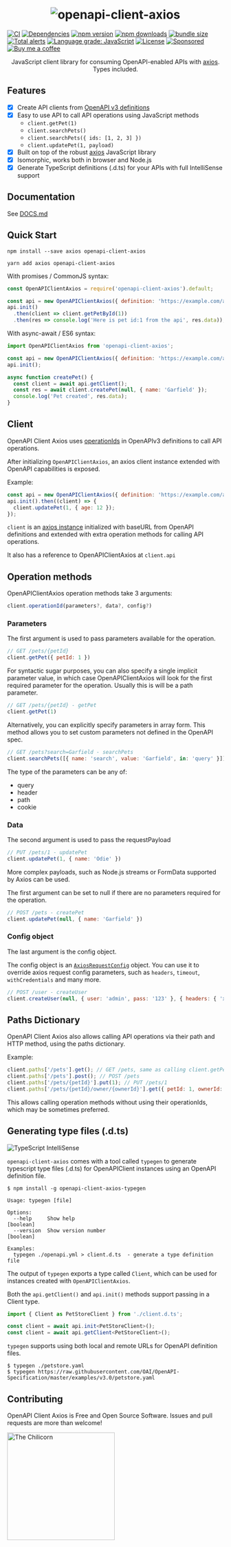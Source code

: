 <h1 align="center"><img alt="openapi-client-axios" src="./header.png" style="max-width:50rem"></h1>

[![CI](https://github.com/anttiviljami/openapi-client-axios/workflows/CI/badge.svg)](https://github.com/anttiviljami/openapi-client-axios/actions?query=workflow%3ACI)
[![Dependencies](https://david-dm.org/anttiviljami/openapi-client-axios.svg)](https://david-dm.org/anttiviljami/openapi-client-axios)
[![npm version](https://img.shields.io/npm/v/openapi-client-axios.svg)](https://www.npmjs.com/package/openapi-client-axios)
[![npm downloads](https://img.shields.io/npm/dw/openapi-client-axios)](https://www.npmjs.com/package/openapi-client-axios)
[![bundle size](https://img.shields.io/bundlephobia/minzip/openapi-client-axios?label=gzip%20bundle)](https://www.npmjs.com/package/openapi-client-axios)
[![Total alerts](https://img.shields.io/lgtm/alerts/g/anttiviljami/openapi-client-axios.svg?logo=lgtm&logoWidth=18)](https://lgtm.com/projects/g/anttiviljami/openapi-client-axios/alerts/)
[![Language grade: JavaScript](https://img.shields.io/lgtm/grade/javascript/g/anttiviljami/openapi-client-axios.svg?logo=lgtm&logoWidth=18)](https://lgtm.com/projects/g/anttiviljami/openapi-client-axios/context:javascript)
[![License](http://img.shields.io/:license-mit-blue.svg)](https://github.com/anttiviljami/openapi-client-axios/blob/master/LICENSE)
[![Sponsored](https://img.shields.io/badge/chilicorn-sponsored-brightgreen.svg?logo=data%3Aimage%2Fpng%3Bbase64%2CiVBORw0KGgoAAAANSUhEUgAAAA4AAAAPCAMAAADjyg5GAAABqlBMVEUAAAAzmTM3pEn%2FSTGhVSY4ZD43STdOXk5lSGAyhz41iz8xkz2HUCWFFhTFFRUzZDvbIB00Zzoyfj9zlHY0ZzmMfY0ydT0zjj92l3qjeR3dNSkoZp4ykEAzjT8ylUBlgj0yiT0ymECkwKjWqAyjuqcghpUykD%2BUQCKoQyAHb%2BgylkAyl0EynkEzmkA0mUA3mj86oUg7oUo8n0k%2FS%2Bw%2Fo0xBnE5BpU9Br0ZKo1ZLmFZOjEhesGljuzllqW50tH14aS14qm17mX9%2Bx4GAgUCEx02JySqOvpSXvI%2BYvp2orqmpzeGrQh%2Bsr6yssa2ttK6v0bKxMBy01bm4zLu5yry7yb29x77BzMPCxsLEzMXFxsXGx8fI3PLJ08vKysrKy8rL2s3MzczOH8LR0dHW19bX19fZ2dna2trc3Nzd3d3d3t3f39%2FgtZTg4ODi4uLj4%2BPlGxLl5eXm5ubnRzPn5%2Bfo6Ojp6enqfmzq6urr6%2Bvt7e3t7u3uDwvugwbu7u7v6Obv8fDz8%2FP09PT2igP29vb4%2BPj6y376%2Bu%2F7%2Bfv9%2Ff39%2Fv3%2BkAH%2FAwf%2FtwD%2F9wCyh1KfAAAAKXRSTlMABQ4VGykqLjVCTVNgdXuHj5Kaq62vt77ExNPX2%2Bju8vX6%2Bvr7%2FP7%2B%2FiiUMfUAAADTSURBVAjXBcFRTsIwHAfgX%2FtvOyjdYDUsRkFjTIwkPvjiOTyX9%2FAIJt7BF570BopEdHOOstHS%2BX0s439RGwnfuB5gSFOZAgDqjQOBivtGkCc7j%2B2e8XNzefWSu%2BsZUD1QfoTq0y6mZsUSvIkRoGYnHu6Yc63pDCjiSNE2kYLdCUAWVmK4zsxzO%2BQQFxNs5b479NHXopkbWX9U3PAwWAVSY%2FpZf1udQ7rfUpQ1CzurDPpwo16Ff2cMWjuFHX9qCV0Y0Ok4Jvh63IABUNnktl%2B6sgP%2BARIxSrT%2FMhLlAAAAAElFTkSuQmCC)](http://spiceprogram.org/oss-sponsorship)
[![Buy me a coffee](https://img.shields.io/badge/donate-buy%20me%20a%20coffee-orange)](https://buymeacoff.ee/anttiviljami)

<p align="center">JavaScript client library for consuming OpenAPI-enabled APIs with <a href="https://github.com/axios/axios" target="_blank">axios</a>. Types included.</p>

## Features

- [x] Create API clients from [OpenAPI v3 definitions](https://github.com/OAI/OpenAPI-Specification)
- [x] Easy to use API to call API operations using JavaScript methods
  - `client.getPet(1)`
  - `client.searchPets()`
  - `client.searchPets({ ids: [1, 2, 3] })`
  - `client.updatePet(1, payload)`
- [x] Built on top of the robust [axios](https://github.com/axios/axios) JavaScript library
- [x] Isomorphic, works both in browser and Node.js
- [x] Generate TypeScript definitions (.d.ts) for your APIs with full IntelliSense support

## Documentation

See [DOCS.md](https://github.com/anttiviljami/openapi-client-axios/blob/master/DOCS.md)

## Quick Start

```
npm install --save axios openapi-client-axios
```

```
yarn add axios openapi-client-axios
```

With promises / CommonJS syntax:

```javascript
const OpenAPIClientAxios = require('openapi-client-axios').default;

const api = new OpenAPIClientAxios({ definition: 'https://example.com/api/openapi.json' });
api.init()
  .then(client => client.getPetById(1))
  .then(res => console.log('Here is pet id:1 from the api', res.data));
```

With async-await / ES6 syntax:

```javascript
import OpenAPIClientAxios from 'openapi-client-axios';

const api = new OpenAPIClientAxios({ definition: 'https://example.com/api/openapi.json' });
api.init();

async function createPet() {
  const client = await api.getClient();
  const res = await client.createPet(null, { name: 'Garfield' });
  console.log('Pet created', res.data);
}
```

## Client

OpenAPI Client Axios uses [operationIds](https://github.com/OAI/OpenAPI-Specification/blob/master/versions/3.0.0.md#operation-object)
in OpenAPIv3 definitions to call API operations.

After initializing `OpenAPIClientAxios`, an axios client instance extended with OpenAPI capabilities is exposed.

Example:
```javascript
const api = new OpenAPIClientAxios({ definition: 'https://example.com/api/openapi.json' });
api.init().then((client) => {
  client.updatePet(1, { age: 12 });
});
```

`client` is an [axios instance](https://github.com/axios/axios#creating-an-instance) initialized with
baseURL from OpenAPI definitions and extended with extra operation methods for calling API operations.

It also has a reference to OpenAPIClientAxios at `client.api`

## Operation methods

OpenAPIClientAxios operation methods take 3 arguments:

```javascript
client.operationId(parameters?, data?, config?)
```

### Parameters

The first argument is used to pass parameters available for the operation.

```javascript
// GET /pets/{petId}
client.getPet({ petId: 1 })
```

For syntactic sugar purposes, you can also specify a single implicit parameter value, in which case OpenAPIClientAxios
will look for the first required parameter for the operation. Usually this is will be a path parameter.

```javascript
// GET /pets/{petId} - getPet
client.getPet(1)
```

Alternatively, you can explicitly specify parameters in array form. This method allows you to set custom parameters not defined
in the OpenAPI spec.

```javascript
// GET /pets?search=Garfield - searchPets
client.searchPets([{ name: 'search', value: 'Garfield', in: 'query' }])
```

The type of the parameters can be any of:
- query
- header
- path
- cookie

### Data

The second argument is used to pass the requestPayload

```javascript
// PUT /pets/1 - updatePet
client.updatePet(1, { name: 'Odie' })
```

More complex payloads, such as Node.js streams or FormData supported by Axios can be used.

The first argument can be set to null if there are no parameters required for the operation.

```javascript
// POST /pets - createPet
client.updatePet(null, { name: 'Garfield' })
```

### Config object

The last argument is the config object.

The config object is an [`AxiosRequestConfig`](https://github.com/axios/axios#request-config) object. You can use it to
override axios request config parameters, such as `headers`, `timeout`, `withCredentials` and many more.

```javascript
// POST /user - createUser
client.createUser(null, { user: 'admin', pass: '123' }, { headers: { 'x-api-key': 'secret' } });
```

## Paths Dictionary

OpenAPI Client Axios also allows calling API operations via their path and HTTP
method, using the paths dictionary.

Example:

```javascript
client.paths['/pets'].get(); // GET /pets, same as calling client.getPets()
client.paths['/pets'].post(); // POST /pets
client.paths['/pets/{petId}'].put(1); // PUT /pets/1
client.paths['/pets/{petId}/owner/{ownerId}'].get({ petId: 1, ownerId: 2 }) ; // GET /pets/1/owner/2
```

This allows calling operation methods without using their operationIds, which
may be sometimes preferred.

## Generating type files (.d.ts)

![TypeScript IntelliSense](typegen/intellisense.gif)

`openapi-client-axios` comes with a tool called `typegen` to generate typescript type files (.d.ts) for
OpenAPIClient instances using an OpenAPI definition file.

```
$ npm install -g openapi-client-axios-typegen
```

```
Usage: typegen [file]

Options:
  --help     Show help                                                 [boolean]
  --version  Show version number                                       [boolean]

Examples:
  typegen ./openapi.yml > client.d.ts  - generate a type definition file
```

The output of `typegen` exports a type called `Client`, which can be used for instances created with `OpenAPIClientAxios`.

Both the `api.getClient()` and `api.init()` methods support passing in a Client type.

```typescript
import { Client as PetStoreClient } from './client.d.ts';

const client = await api.init<PetStoreClient>();
const client = await api.getClient<PetStoreClient>();
```

`typegen` supports using both local and remote URLs for OpenAPI definition files.

```
$ typegen ./petstore.yaml
$ typegen https://raw.githubusercontent.com/OAI/OpenAPI-Specification/master/examples/v3.0/petstore.yaml
```

## Contributing

OpenAPI Client Axios is Free and Open Source Software. Issues and pull requests are more than welcome!

[<img alt="The Chilicorn" src="http://spiceprogram.org/assets/img/chilicorn_sticker.svg" width="250" height="250">](https://spiceprogram.org/oss-sponsorship)

